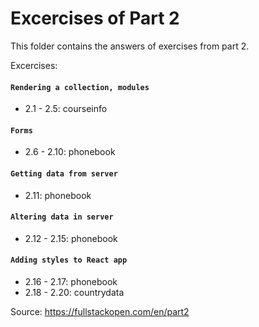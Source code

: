 # Excercises of Part 2

This folder contains the answers of exercises from part 2.

Excercises:
#### `Rendering a collection, modules`
- 2.1 - 2.5: courseinfo

#### `Forms`
- 2.6 - 2.10: phonebook

#### `Getting data from server`
- 2.11: phonebook

#### `Altering data in server`
- 2.12 - 2.15: phonebook

#### `Adding styles to React app`
- 2.16 - 2.17: phonebook
- 2.18 - 2.20: countrydata

Source: https://fullstackopen.com/en/part2
